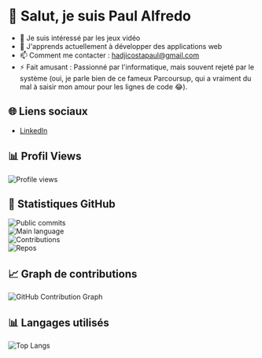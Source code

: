 # 👋 Salut, je suis Paul Alfredo

- 👀 Je suis intéressé par les jeux vidéo
- 🌱 J'apprends actuellement à développer des applications web
- 📫 Comment me contacter : [hadjicostapaul@gmail.com](mailto:hadjicostapaul@gmail.com)
- ⚡ Fait amusant : Passionné par l'informatique, mais souvent rejeté par le système (oui, je parle bien de ce fameux  Parcoursup, qui a vraiment du mal à saisir mon amour pour les lignes de code 😂).


## 🌐 Liens sociaux
- [LinkedIn]( https://www.linkedin.com/in/paul-hadjicosta-3143b4234/  ) 

## 📊 Profil Views

![Profile views](https://komarev.com/ghpvc/?username=hiFredo&label=Profile%20views&color=blue&style=plastic)

## 🚀 Statistiques GitHub

![Public commits](https://img.shields.io/github/commits-since/hiFredo/hiFredo/0/latest?style=plastic)  
![Main language](https://img.shields.io/github/languages/top/hiFredo/hiFredo?style=plastic)  
![Contributions](https://img.shields.io/github/contributors/hiFredo/hiFredo?style=plastic)  
![Repos](https://img.shields.io/github/repo-size/hiFredo/hiFredo?style=plastic)


## 📈 Graph de contributions
![GitHub Contribution Graph](https://github-readme-activity-graph.vercel.app/graph?username=hiFredo&theme=react-dark)

## 📊 Langages utilisés

![Top Langs](https://github-readme-stats.vercel.app/api/top-langs/?username=hiFredo&langs_count=10&layout=compact&theme=radical)





